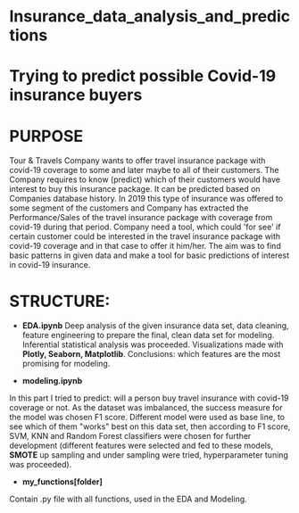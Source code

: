 
# Insurance_data_analysis_and_predictions
# Trying to predict possible Covid-19 insurance buyers

# PURPOSE

Tour & Travels Company wants to offer travel insurance package with covid-19 coverage to some and later maybe to all of their customers.
The Company requires to know (predict) which of their customers would have interest to buy this insurance package. It can be predicted based on Companies database history. In 2019 this type of insurance was offered to some segment of the customers and Company has extracted the Performance/Sales of the travel insurance package with coverage from covid-19 during that period. Company need a tool, which could 'for see' if certain customer could be interested in the travel insurance package with covid-19 coverage and in that case to offer it him/her. The aim was to find basic patterns in given data and make a tool for basic predictions of interest in covid-19 insurance.


# STRUCTURE:

- **EDA.ipynb**
Deep analysis of the given insurance data set, data cleaning, feature engineering to prepare the final, clean data set for modeling. Inferential statistical analysis was proceeded. Visualizations made with **Plotly, Seaborn, Matplotlib**. Conclusions: which features are the most promising for modeling.

- **modeling.ipynb**

In this part I tried to predict: will a person buy travel insurance with covid-19 coverage or not. As the dataset was imbalanced, the success measure for the model was chosen F1 score. Different model were used as base line, to see which of them "works" best on this data set, then according to F1 score, SVM, KNN and Random Forest classifiers were chosen for further development (different features were selected and fed to these models, **SMOTE** up sampling  and under sampling were tried, hyperparameter tuning was proceeded).

- **my_functions[folder]**

Contain .py file with all functions, used in the EDA and Modeling.

